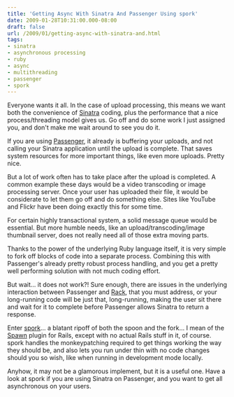```yaml
---
title: 'Getting Async With Sinatra And Passenger Using spork'
date: 2009-01-28T10:31:00.000-08:00
draft: false
url: /2009/01/getting-async-with-sinatra-and.html
tags: 
- sinatra
- asynchronous processing
- ruby
- async
- multithreading
- passenger
- spork
---
```


Everyone wants it all. In the case of upload processing, this means we want both the convenience of [Sinatra](http://www.sinatrarb.com) coding, plus the performance that a nice process/threading model gives us. Go off and do some work I just assigned you, and don't make me wait around to see you do it.  
  
If you are using [Passenger](http://www.modrails.com), it already is buffering your uploads, and not calling your Sinatra application until the upload is complete. That saves system resources for more important things, like even more uploads. Pretty nice.  
  
But a lot of work often has to take place after the upload is completed. A common example these days would be a video transcoding or image processing server. Once your user has uploaded their file, it would be considerate to let them go off and do something else. Sites like YouTube and Flickr have been doing exactly this for some time.  
  
For certain highly transactional system, a solid message queue would be essential. But more humble needs, like an upload/transcoding/image thumbnail server, does not really need all of those extra moving parts.  
  
Thanks to the power of the underlying Ruby language itself, it is very simple to fork off blocks of code into a separate process. Combining this with Passenger's already pretty robust process handling, and you get a pretty well performing solution with not much coding effort.  
  
But wait... it does not work?! Sure enough, there are issues in the underlying interaction between Passenger and [Rack](http://rack.rubyforge.org/), that you must address, or your long-running code will be just that, long-running, making the user sit there and wait for it to complete before Passenger allows Sinatra to return a response.  
  
Enter [spork](http://github.com/deadprogrammer/spork)... a blatant ripoff of both the spoon and the fork... I mean of the [Spawn](http://github.com/tra/spawn) plugin for Rails, except with no actual Rails stuff in it, of course. spork handles the monkeypatching required to get things working the way they should be, and also lets you run under thin with no code changes should you so wish, like when running in development mode locally.  
  
Anyhow, it may not be a glamorous implement, but it is a useful one. Have a look at spork if you are using Sinatra on Passenger, and you want to get all asynchronous on your users.